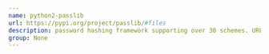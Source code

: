 ```yaml
---
name: python2-passlib
url: https://pypi.org/project/passlib/#files
description: password hashing framework supporting over 30 schemes. URL : https://pypi.org/project/passlib/#files Groups : None
group: None
---
```

